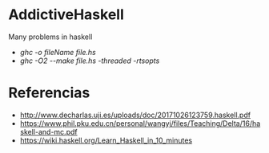 # AddictiveHaskell
Many problems in haskell
* *ghc -o fileName file.hs*
* *ghc -O2 --make file.hs -threaded -rtsopts*

# Referencias

* http://www.decharlas.uji.es/uploads/doc/20171026123759.haskell.pdf
* https://www.phil.pku.edu.cn/personal/wangyj/files/Teaching/Delta/16/haskell-and-mc.pdf
* https://wiki.haskell.org/Learn_Haskell_in_10_minutes
